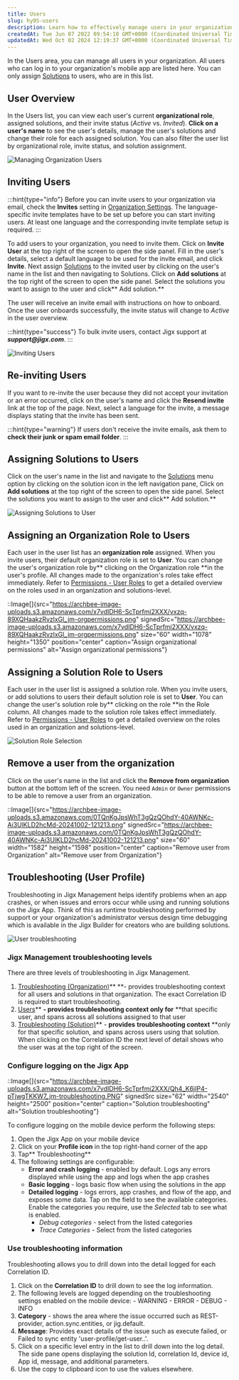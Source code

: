 ```yaml
---
title: Users
slug: hy9S-users
description: Learn how to effectively manage users in your organization's mobile app. Discover how the Users area empowers administrators with insights into users' roles, assigned solutions, and invitation status. Uncover the step-by-step process of inviting users and
createdAt: Tue Jun 07 2022 09:54:10 GMT+0000 (Coordinated Universal Time)
updatedAt: Wed Oct 02 2024 12:19:37 GMT+0000 (Coordinated Universal Time)
---
```


In the Users area, you can manage all users in your organization. All users who can log in to your organization's mobile app are listed here. You can only assign [Solutions](./Solutions.md) to users, who are in this list.

## User Overview

In the Users list, you can view each user's current **organizational role**, assigned solutions, and their invite status (*Active* vs. *Invited*). **Click on a user's name** to see the user's details, manage the user's solutions and change their role for each assigned solution. You can also filter the user list by organizational role, invite status, and solution assignment.

![Managing Organization Users](https://archbee-image-uploads.s3.amazonaws.com/x7vdIDH6-ScTprfmi2XXX/zm2wcN-eFj2av-uyMi4k5_jm-useroverl.png "Managing Organization Users")

## Inviting Users

:::hint{type="info"}
Before you can invite users to your organization via email, check the **Invites** setting in [Organization Settings](<./Organization Settings.md>). The language-specific invite templates have to be set up before you can start inviting users.  At least one language and the corresponding invite template setup is required.
:::

To add users to your organization, you need to invite them. Click on **Invite User** at the top right of the screen to open the side panel. Fill in the user's details, select a default language to be used for the invite email, and click **Invite**. Next assign [Solutions](./Solutions.md) to the invited user by clicking on the user's name in the list and then navigating to Solutions. Click on **Add solutions** at the top right of the screen to open the side panel. Select the solutions you want to assign to the user and click** Add solution.**

The user will receive an invite email with instructions on how to onboard. Once the user onboards successfully, the invite status will change to *Active* in the user overview.

:::hint{type="success"}
To bulk invite users, contact Jigx support at ***support\@jigx.com***.&#x20;
:::

![Inviting Users](https://archbee-image-uploads.s3.amazonaws.com/x7vdIDH6-ScTprfmi2XXX/6pMhHKezYnYmf0oVPcY8y_jm-invitel.png "Inviting Users")

## Re-inviting Users

If you want to re-invite the user because they did not accept your invitation or an error occurred, click on the user's name and click the **Resend invite** link at the top of the page. Next, select a language for the invite, a message displays stating that the invite has been sent.

:::hint{type="warning"}
If users don't receive the invite emails, ask them to **check their junk or spam email folder**.
:::

## Assigning Solutions to Users

Click on the user's name in the list and navigate to the [Solutions](./Solutions.md) menu option by clicking on the solution icon in the left navigation pane, Click on **Add solutions** at the top right of the screen to open the side panel. Select the solutions you want to assign to the user and click** Add solution.**

![Assigning Solutions to User](https://archbee-image-uploads.s3.amazonaws.com/x7vdIDH6-ScTprfmi2XXX/8IaRwrP9joM9Y0caslPzP_jm-addsolutionl.png "Assigning Solutions to User")

## Assigning an Organization Role to Users

Each user in the user list has an **organization role** assigned. When you invite users, their default organization role is set to **User**. You can change the user's organization role by** clicking on the Organization role **in the user's profile. All changes made to the organization's roles take effect immediately. Refer to [Permissions - User Roles](<./Permissions - User Roles.md>) to get a detailed overview on the roles used in an organization and solutions-level.

::Image[]{src="https://archbee-image-uploads.s3.amazonaws.com/x7vdIDH6-ScTprfmi2XXX/vxzq-89XQHaakzRvzlxGl_jm-orgpermissions.png" signedSrc="https://archbee-image-uploads.s3.amazonaws.com/x7vdIDH6-ScTprfmi2XXX/vxzq-89XQHaakzRvzlxGl_jm-orgpermissions.png" size="60" width="1078" height="1350" position="center" caption="Assign organizational permissions" alt="Assign organizational permissions"}

## Assigning a Solution Role to Users

Each user in the user list is assigned a solution role. When you invite users, or add solutions to users their default solution role is set to **User**. You can change the user's solution role by** clicking on the role **in the Role column. All changes made to the solution role takes effect immediately. Refer to [Permissions - User Roles](<./Permissions - User Roles.md>) to get a detailed overview on the roles used in an organization and solutions-level.

![Solution Role Selection](https://archbee-image-uploads.s3.amazonaws.com/x7vdIDH6-ScTprfmi2XXX/KwfXjb6gOAjdj6BUTjV-t_jmrolesd.png "Solution Role selection")

## Remove a user from the organization

Click on the user's name in the list and click the **Remove from organization** button at the bottom left of the screen. You need `Admin` or `Owner` permissions to be able to remove a user from an organization.

::Image[]{src="https://archbee-image-uploads.s3.amazonaws.com/0TQnKgJpsWhT3gQzQOhdY-40AWNKc-Ai3UlKLD2hcMd-20241002-121213.png" signedSrc="https://archbee-image-uploads.s3.amazonaws.com/0TQnKgJpsWhT3gQzQOhdY-40AWNKc-Ai3UlKLD2hcMd-20241002-121213.png" size="60" width="1582" height="1598" position="center" caption="Remove user from Organization" alt="Remove user from Organization"}

## Troubleshooting (User Profile)

Troubleshooting in Jigx Management helps identify problems when an app crashes, or when issues and errors occur while using and running solutions on the Jigx App. Think of this as runtime troubleshooting performed by support or your organization's administrator versus design time debugging which is available in the Jigx Builder for creators who are building solutions.

![User troubleshooting](https://archbee-image-uploads.s3.amazonaws.com/x7vdIDH6-ScTprfmi2XXX/9Pi6z9t_Jpft9EWgBXgqV_jm-usertroublel.png "User troubleshooting")

### Jigx Management troubleshooting levels&#x20;

There are three levels of troubleshooting in Jigx Management.

1. [Troubleshooting (Organization)](docId\:pQc4nyhx_9tTLoyDm4MVu)** **- provides troubleshooting context for all users and solutions in that organization. The exact Correlation ID is required to start troubleshooting.
2. [Users](docId\:hy9SNgXQZpRAbe51imv7Q)** **- provides troubleshooting context only for** **that specific user, and spans across all solutions assigned to that user
3. [Troubleshooting (Solution)](docId\:tzQJID9go54bvHZap88co)** - **provides** **troubleshooting context** **only for that specific solution, and spans across users using that solution.  When clicking on the Correlation ID the next level of detail shows who the user was at the top right of the screen.

### Configure logging on the Jigx App

::Image[]{src="https://archbee-image-uploads.s3.amazonaws.com/x7vdIDH6-ScTprfmi2XXX/Qh4_K6jIP4-pTjwgTKKW7_jm-troubleshooting.PNG" signedSrc size="62" width="2540" height="2500" position="center" caption="Solution troubleshooting" alt="Solution troubleshooting"}

To configure logging on the mobile device perform the following steps:

1. Open the Jigx App on your mobile device
2. Click on your **Profile icon** in the top right-hand corner of the app
3. Tap** Troubleshooting**
4. &#x20;The following settings are configurable:
   - **Error and crash logging** - enabled by default. Logs any errors displayed while using the app and logs when the app crashes
   - **Basic logging** - logs basic flow when using the solutions in the app&#x20;
   - **Detailed logging** - logs errors, app crashes, and flow of the app, and exposes some data. Tap on the field to see the available categories. Enable the categories you require, use the *Selected* tab to see what is enabled.&#x20;
     - *Debug categories* - select from the listed categories
     - *Trace Categories* - Select from the listed categories

### Use troubleshooting information

Troubleshooting allows you to drill down into the detail logged for each Correlation ID.&#x20;

1. Click on the **Correlation ID** to drill down to see the log information.
2. The following levels are logged depending on the troubleshooting settings enabled on the mobile device:
   \- WARNING
   \- ERROR
   \- DEBUG
   \- INFO
3. **Category** - shows the area where the issue occurred such as REST-provider, action.sync.entities, or jig.default.
4. **Message**: Provides exact details of the issue such as execute failed, or Failed to sync entity 'user-profile/get-user..'.
5. Click on a specific level entry in the list to drill down into the log detail. The side pane opens displaying the solution Id, correlation Id, device id, App id, message, and additional parameters.&#x20;
6. Use the copy to clipboard icon to use the values elsewhere.

